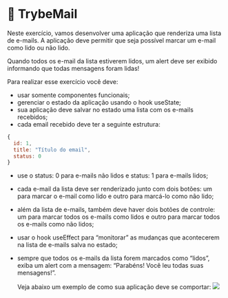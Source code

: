 # 🚀 TrybeMail

Neste exercício, vamos desenvolver uma aplicação que renderiza uma lista de e-mails. A aplicação deve permitir que seja possível marcar um e-mail como lido ou não lido.

Quando todos os e-mail da lista estiverem lidos, um alert deve ser exibido informando que todas mensagens foram lidas!

Para realizar esse exercício você deve:

* usar somente componentes funcionais;
* gerenciar o estado da aplicação usando o hook useState;
* sua aplicação deve salvar no estado uma lista com os e-mails recebidos;
* cada email recebido deve ter a seguinte estrutura:
```js
{
  id: 1,
  title: "Título do email",
  status: 0
}
```
* use o status: 0 para e-mails não lidos e status: 1 para e-mails lidos;
* cada e-mail da lista deve ser renderizado junto com dois botões: um para marcar o e-mail como lido e outro para marcá-lo como não lido;
* além da lista de e-mails, também deve haver dois botões de controle: um para marcar todos os e-mails como lidos e outro para marcar todos os e-mails como não lidos;
* usar o hook useEffect para “monitorar” as mudanças que acontecerem na lista de e-mails salva no estado;
* sempre que todos os e-mails da lista forem marcados como “lidos”, exiba um alert com a mensagem: “Parabéns! Você leu todas suas mensagens!”.

  Veja abaixo um exemplo de como sua aplicação deve se comportar:
  <img src="https://content-assets.betrybe.com/prod/d601c12f-51df-4f4e-bf51-e8d90f263c22-Exemplo%20da%20aplica%C3%A7%C3%A3o%20TrybeMail.gif">
